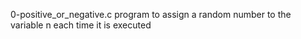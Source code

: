 0-positive_or_negative.c program to assign a random number to the variable n each time it is executed

